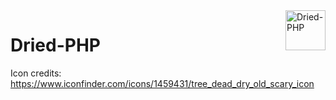 <img alt="Dried-PHP" src="https://avatars.githubusercontent.com/u/83278390?s=400&u=cc0fdd232e9a16315d5d541a0ef4bbdbb8eb4557&v=4" width="64" height="64" align="right" />

# Dried-PHP

Icon credits: https://www.iconfinder.com/icons/1459431/tree_dead_dry_old_scary_icon
